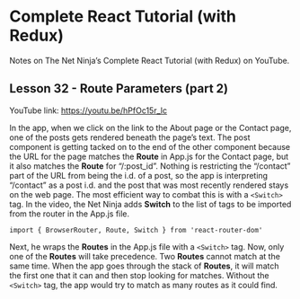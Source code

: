 # Complete React Tutorial (with Redux)

Notes on The Net Ninja’s Complete React Tutorial (with Redux) on YouTube.

## Lesson 32 - Route Parameters (part 2)

YouTube link: https://youtu.be/hPfOc15r_lc

In the app, when we click on the link to the About page or the Contact page, one of the posts gets rendered beneath the page’s text. The post component is getting tacked on to the end of the other component because the URL for the page matches the __Route__ in App.js for the Contact page, but it also matches the __Route__ for “/:post_id”. Nothing is restricting the “/contact” part of the URL from being the i.d. of a post, so the app is interpreting “/contact” as a post i.d. and the post that was most recently rendered stays on the web page. The most efficient way to combat this is with a `<Switch>` tag. In the video, the Net Ninja adds __Switch__ to the list of tags to be imported from the router in the App.js file.

`import { BrowserRouter, Route, Switch } from 'react-router-dom'`

Next, he wraps the __Routes__ in the App.js file with a `<Switch>` tag. Now, only one of the __Routes__ will take precedence. Two __Routes__ cannot match at the same time. When the app goes through the stack of __Routes__, it will match the first one that it can and then stop looking for matches. Without the `<Switch>` tag, the app would try to match as many routes as it could find.
